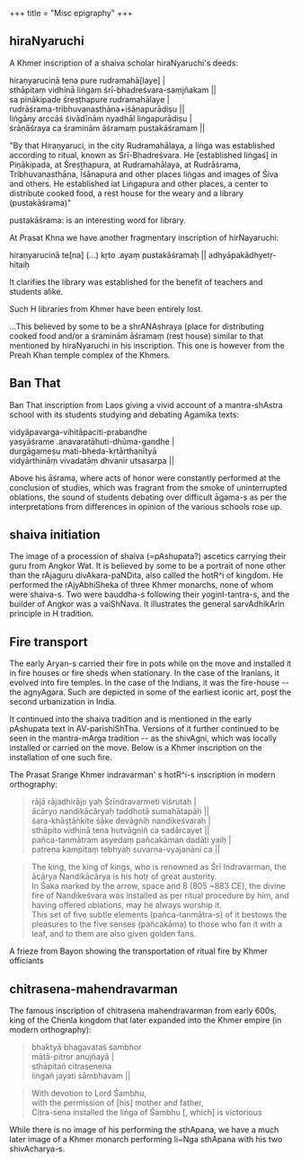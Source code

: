 +++
title = "Misc epigraphy"
+++

## hiraNyaruchi
A Khmer inscription of a shaiva scholar hiraNyaruchi's deeds:

hiraṇyarucinā tena pure rudramahā[laye] |  
sthāpitaṃ vidhinā liṅgaṃ śrī-bhadreśvara-saṃjñakam ||  
sa pinākipade śreṣṭhapure rudramahālaye |  
rudrāśrama-tribhuvanasthāna+iśānapurādiṣu ||  
liṅgāny arccāś śivādīnāṃ nyadhāl liṅgapurādiṣu |  
śrāṇāśraya ca śraminām āśramaṃ pustakāśramam ||

"By that Hiraṇyaruci, in the city Rudramahālaya, a liṅga was established according to ritual, known as Śrī-Bhadreśvara. He [established liṅgas] in Piṇākipada, at Śreṣṭhapura, at Rudramahālaya, at Rudrāśrama, Tribhuvanasthāna, Īśānapura and other places liṅgas and images of Śiva and others. He established iat Liṅgapura and other places, a center to distribute cooked food, a rest house for the weary and a library (pustakāśrama)"

pustakāśrama: is an interesting word for library.

At Prasat Khna we have another fragmentary inscription of hirNayaruchi:

hiraṇyarucinā te[na] (...) kṛto .ayaṃ pustakāśramaḥ ||
adhyāpakādhyetṛ-hitaiḥ

It clarifies the library was established for the benefit of teachers and students alike.

Such H libraries from Khmer have been entirely lost.

...This believed by some to be a shrANAshraya (place for distributing cooked food and/or a śraminām āśramaṃ (rest house) similar to that mentioned by hiraNyaruchi in his inscription. This one is however from the Preah Khan temple complex of the Khmers.



## Ban That
Ban That inscription from Laos giving a vivid account of a mantra-shAstra school with its students studying and debating Agamika texts:

vidyāpavarga-vihitāpaciti-prabandhe  
yasyāśrame .anavaratāhuti-dhūma-gandhe |  
durgāgameṣu mati-bheda-kṛtārthanītyā  
vidyārthināṃ vivadatāṃ dhvanir utsasarpa ||

Above his āśrama, where acts of honor were constantly performed at the conclusion of studies, which was fragrant from the smoke of uninterrupted oblations, the sound of students debating over difficult āgama-s as per the interpretations from differences in opinion of the various schools rose up.

## shaiva initiation
The image of a procession of shaiva (=pAshupata?) ascetics carrying their guru from Angkor Wat. It is believed by some to be a portrait of none other than the rAjaguru divAkara-paNDita, also called the hotR^i of kingdom. He performed the rAjyAbhiSheka of three Khmer monarchs, none of whom were shaiva-s. Two were bauddha-s following their yoginI-tantra-s, and the builder of Angkor was a vaiShNava. It illustrates the general sarvAdhikArin principle in H tradition.



## Fire transport
The early Aryan-s carried their fire in pots while on the move and installed it in fire houses or fire sheds when stationary. In the case of the Iranians, it evolved into fire temples. In the case of the Indians, it was the fire-house -- the agnyAgara. Such are depicted in some of the earliest iconic art, post the second urbanization in India. 

It continued into the shaiva tradition and is mentioned in the early pAshupata text in AV-parishiShTha. Versions of it further continued to be seen in the mantra-mArga tradition -- as the shivAgni, which was locally installed or carried on the move. Below is a Khmer inscription on the installation of one such fire.

The Prasat Srange Khmer indravarman' s hotR^i-s inscription in modern orthography:

> rājā rājadhirājo yaḥ Śrīndravarmeti viśrutaḥ |  
ācāryo nandikācāryaḥ taddhotā sumahātapāḥ ||    
śara-khāṣṭāṅkite śāke devāgniḥ nandikeśvaraḥ |  
sthāpito vidhinā tena hutvāgniñ ca sadārcayet ||  
pañca-tanmātram asyedaṃ pañcakāman dadāti yaiḥ |  
patreṇa kampitaṃ tebhyaḥ suvarṇa-vyajanāni ca ||  

> The king, the king of kings, who is renowned as Śrī Indravarman, the ācārya Nandikācārya is his hotṛ of great austerity.  
> In Śaka marked by the arrow, space and 8 (805 ~883 CE), the divine fire of Nandikeśvara was installed as per ritual procedure by him, and having offered oblations, may he always worship it.  
> This set of five subtle elements (pañca-tanmātra-s) of it bestows the pleasures to the five senses (pañcakāma) to those who fan it with a leaf, and to them are also given golden fans.

A frieze from Bayon showing the transportation of ritual fire by Khmer officiants

## chitrasena-mahendravarman
The famous inscription of chitrasena mahendravarman from early 600s, king of the Chenla kingdom that later expanded into the Khmer empire (in modern orthography):

> bhaktyā bhagavataś śambhor  
mātā-pitror anujñayā |  
sthāpitañ citrasenena  
liṅgañ jayati śāmbhavam ||

> With devotion to Lord Śambhu,  
> with the permission of [his] mother and father,  
> Citra-sena installed the liṅga of Śambhu [, which] is victorious

While there is no image of his performing the sthApana, we have a much later image of a Khmer monarch performing li~Nga sthApana with his two shivAcharya-s.